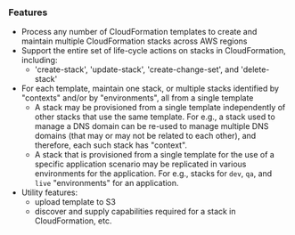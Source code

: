 ### Features

- Process any number of CloudFormation templates to create and maintain multiple CloudFormation stacks across AWS regions
- Support the entire set of life-cycle actions on stacks in CloudFormation, including:
  - 'create-stack', 'update-stack', 'create-change-set', and 'delete-stack'
- For each template, maintain one stack, or multiple stacks identified by "contexts" and/or by "environments", all from a single template
  - A stack may be provisioned from a single template independently of other stacks that use the same template. For e.g., a stack used to manage a DNS domain can be re-used to manage multiple DNS domains (that may or may not be related to each other), and therefore, each such stack has "context".
  - A stack that is provisioned from a single template for the use of a specific application scenario may be replicated in various environments for the application. For e.g., stacks for ```dev```, ```qa```, and ```live``` "environments" for an application.
- Utility features:
  - upload template to S3
  - discover and supply capabilities required for a stack in CloudFormation, etc.
